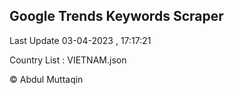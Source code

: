 

## Google Trends Keywords Scraper 
 
Last Update 03-04-2023 , 17:17:21

Country List :
VIETNAM.json



© Abdul Muttaqin 
